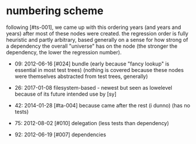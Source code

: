 # numbering scheme

following [#ts-001], we came up with this ordering years (and years and
years) after most of these nodes were created. the regression order is fully
heuristic and partly arbitrary, based generally on a sense for how strong of
a dependency the overall "universe" has on the node (the stronger the
dependency, the lower the regression number).

  - 09:  2012-06-16  [#024] bundle (early because "fancy lookup" is essential
                     in most test trees) (nothing is covered because these
                     nodes were themselves abstracted from test trees, generally)

  - 26:  2017-01-08  filesystem-based - newest but seen as lowelevel because
                     of its future intended use by [sy]

  - 42:  2014-01-28  [#ta-004] because came after the rest (i dunno) (has no tests)

  - 75:  2012-08-02  [#010] delegation (less tests than dependency)

  - 92:  2012-06-19  [#007] dependencies
